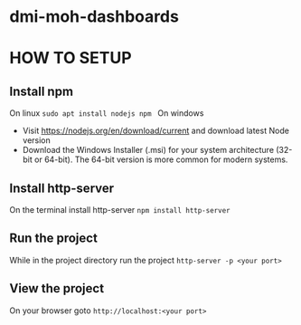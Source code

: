 ﻿# dmi-moh-dashboards
 
# HOW TO SETUP

## Install npm

On linux
`sudo apt install nodejs npm `
On windows
- Visit https://nodejs.org/en/download/current and download latest Node version
- Download the Windows Installer (.msi) for your system architecture (32-bit or 64-bit). The 64-bit version is more common for modern systems.

## Install http-server

On the terminal install http-server
`npm install http-server`
  
## Run the project

While in the project directory run the project
`http-server -p <your port>`

## View the project

On your browser goto
`http://localhost:<your port>`
